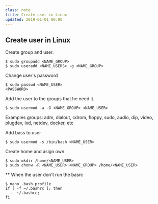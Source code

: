 ```yaml
---
class: note
title: Create user in Linux
updated: 2019-01-01 00:00
---
```


## Create user in Linux

Create group and user.
```
$ sudo groupadd <NAME_GROUP>
$ sudo useradd <NAME_USERS> -g <NAME_GROUP>
```

Change user's password
```
$ sudo passwd <NAME_USER> 
<PASSWORD>
```

Add the user to the groups that he need it.

```
$ sudo usermod -a -G <NAME_GROUP> <NAME_USER>
```

Examples groups:  adm, dialout, cdrom, floppy, sudo, audio, dip, video, plugdev, lxd, netdev, docker, etc

Add bass to user

```
$ sudo usermod -s /bin/bash <NAME_USER>
```

Create home and asign own
```
$ sudo mkdir /home/<NAME_USER> 
$ sudo chonw -R <NAME_USER>:<NAME_GROUP> /home/<NAME_USER>
```

** When the user don't run the basrc
```
$ nano .bash_profile
if [ -f ~/.bashrc ]; then
  .  ~/.bashrc;
fi
```


